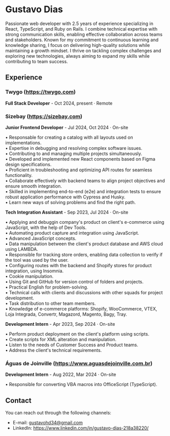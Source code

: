 # Gustavo Dias
Passionate web developer with 2.5 years of experience specializing in React, TypeScript, and Ruby on Rails. I combine technical expertise with strong communication skills, enabling effective collaboration across teams and stakeholders. Known for my commitment to continuous learning and knowledge sharing, I focus on delivering high-quality solutions while maintaining a growth mindset. I thrive on tackling complex challenges and exploring new technologies, always aiming to expand my skills while contributing to team success.


## Experience

### Twygo (https://twygo.com)

**Full Stack Developer** - Oct 2024, present · Remote

### Sizebay (https://sizebay.com)

**Junior Frontend Developer** - Jul 2024, Oct 2024 · On-site

• Responsable for creating a catalog with all layouts used on implementations.    
• Expertise in debugging and resolving complex software issues.  
• Contributing to and managing multiple projects simultaneously.  
• Developed and implemented new React components based on Figma design specifications.  
• Proficient in troubleshooting and optimizing API routes for seamless functionality.  
• Collaborate effectively with backend teams to align project objectives and ensure smooth integration.  
• Skilled in implementing end-to-end (e2e) and integration tests to ensure robust application performance with Cypress and Husky.  
• Learn new ways of solving problems and find the right path.


**Tech Integration Assistant** - Sep 2023, Jul 2024 · On-site

• Applying and debuggin company's product on client's e-commerce using JavaScript, with the help of Dev Tools.  
• Automating product capture and integration using JavaScript.  
• Advanced JavaScript concepts.  
• Data manipulation between the client's product database and AWS cloud using LAMBDA.  
• Responsible for tracking store orders, enabling data collection to verify if the tool was used by the user.  
• Configuring routes with the backend and Shopify stores for product integration, using Insomnia.  
• Cookie manipulation.  
• Using Git and GitHub for version control of folders and projects.  
• Practical English for problem-solving.  
• Technical calls with clients and discussions with other squads for project development.  
• Task distribution to other team members.  
• Knowledge of e-commerce platforms: Shopify, WooCommerce, VTEX, Loja Integrada, Convertr, Magazord, Magento, Bagy, Tray.

**Development Intern** - Apr 2023, Sep 2024 · On-site

• Perform product deployment on the client's platform using scripts.  
• Create scripts for XML alteration and manipulation.  
• Listen to the needs of Customer Success and Product teams.  
• Address the client's technical requirements.

### Águas de Joinville (https://www.aguasdejoinville.com.br)

**Development Intern** - Aug 2022, Mar 2024 · On-site

• Responsible for converting VBA macros into OfficeScript (TypeScript).

<!--## Additionals-->



## Contact
You can reach out through the following channels:

-   E-mail: gustavohd34@gmail.com
-   LinkedIn: https://www.linkedin.com/in/gustavo-dias-218a38220/
